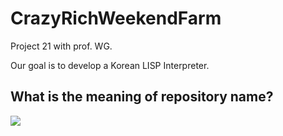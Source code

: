 # CrazyRichWeekendFarm
Project 21 with prof. WG.

Our goal is to develop a Korean LISP Interpreter.

## What is the meaning of repository name?
<img src="https://github.com/icaruswithoutwings/CrazyRichWeekendFarm/blob/main/Images/WhyCRWF.PNG">
